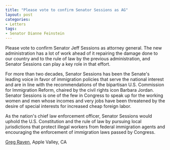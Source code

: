 ```yaml
---
title: "Please vote to confirm Senator Sessions as AG"
layout: post
categories:
- Letters
tags:
- Senator Dianne Feinstein
---
```


Please vote to confirm Senator Jeff Sessions as attorney general. The new administration has a lot of work ahead of it repairing the damage done to our country and to the rule of law by the previous administration, and Senator Sessions can play a key role in that effort.

For more than two decades, Senator Sessions has been the Senate's leading voice in favor of immigration policies that serve the national interest and are in line with the recommendations of the bipartisan U.S. Commission for Immigration Reform, chaired by the civil rights icon Barbara Jordan. Senator Sessions is one of the few in Congress to speak up for the working women and men whose incomes and very jobs have been threatened by the desire of special interests for increased cheap foreign labor.

As the nation's chief law enforcement officer, Senator Sessions would uphold the U.S. Constitution and the rule of law by pursuing local jurisdictions that protect illegal workers from federal immigration agents and encouraging the enforcement of immigration laws passed by Congress.

[Greg Raven](https://www.gregraven.org), Apple Valley, CA